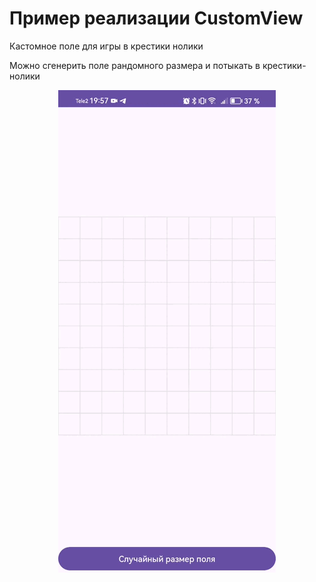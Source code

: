 # Пример реализации CustomView

Кастомное поле для игры в крестики нолики

Можно сгенерить поле рандомного размера и потыкать в крестики-нолики

<p align = "center"> <img src = "https://github.com/EugeneGridnev/CustomView/blob/master/tictactoe.gif"> </p>
